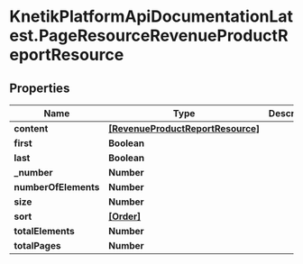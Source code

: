 # KnetikPlatformApiDocumentationLatest.PageResourceRevenueProductReportResource

## Properties
Name | Type | Description | Notes
------------ | ------------- | ------------- | -------------
**content** | [**[RevenueProductReportResource]**](RevenueProductReportResource.md) |  | [optional] 
**first** | **Boolean** |  | [optional] 
**last** | **Boolean** |  | [optional] 
**_number** | **Number** |  | [optional] 
**numberOfElements** | **Number** |  | [optional] 
**size** | **Number** |  | [optional] 
**sort** | [**[Order]**](Order.md) |  | [optional] 
**totalElements** | **Number** |  | [optional] 
**totalPages** | **Number** |  | [optional] 


